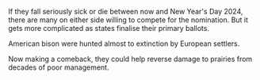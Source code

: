 If they fall seriously sick or die between now and New Year's Day 2024, there are many on either side willing to compete for the nomination. But it gets more complicated as states finalise their primary ballots.

American bison were hunted almost to extinction by European settlers. 

Now making a comeback, they could help reverse damage to prairies from decades of poor management.
